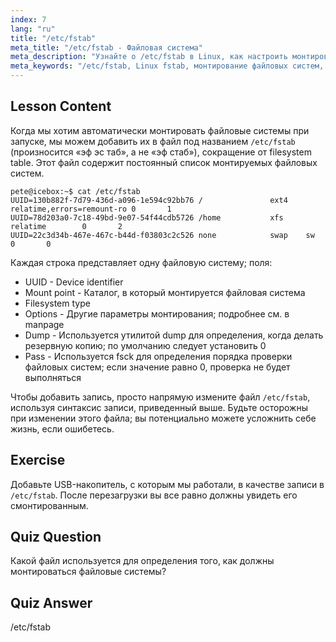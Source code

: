 ```yaml
---
index: 7
lang: "ru"
title: "/etc/fstab"
meta_title: "/etc/fstab - Файловая система"
meta_description: "Узнайте о /etc/fstab в Linux, как настроить монтирование файловых систем при запуске и управлять записями устройств. Разберитесь с fstab для начинающих!"
meta_keywords: "/etc/fstab, Linux fstab, монтирование файловых систем, Linux boot, fstab tutorial, beginner, guide"
---
```


## Lesson Content

Когда мы хотим автоматически монтировать файловые системы при запуске, мы можем добавить их в файл под названием `/etc/fstab` (произносится «эф эс таб», а не «эф стаб»), сокращение от filesystem table. Этот файл содержит постоянный список монтируемых файловых систем.

```plaintext
pete@icebox:~$ cat /etc/fstab
UUID=130b882f-7d79-436d-a096-1e594c92bb76 /               ext4    relatime,errors=remount-ro 0       1
UUID=78d203a0-7c18-49bd-9e07-54f44cdb5726 /home           xfs     relatime        0       2
UUID=22c3d34b-467e-467c-b44d-f03803c2c526 none            swap    sw              0       0
```

Каждая строка представляет одну файловую систему; поля:

- UUID - Device identifier
- Mount point - Каталог, в который монтируется файловая система
- Filesystem type
- Options - Другие параметры монтирования; подробнее см. в manpage
- Dump - Используется утилитой dump для определения, когда делать резервную копию; по умолчанию следует установить 0
- Pass - Используется fsck для определения порядка проверки файловых систем; если значение равно 0, проверка не будет выполняться

Чтобы добавить запись, просто напрямую измените файл `/etc/fstab`, используя синтаксис записи, приведенный выше. Будьте осторожны при изменении этого файла; вы потенциально можете усложнить себе жизнь, если ошибетесь.

## Exercise

Добавьте USB-накопитель, с которым мы работали, в качестве записи в `/etc/fstab`. После перезагрузки вы все равно должны увидеть его смонтированным.

## Quiz Question

Какой файл используется для определения того, как должны монтироваться файловые системы?

## Quiz Answer

/etc/fstab
